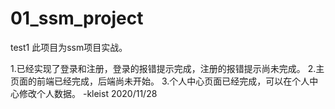 # 01_ssm_project
test1
此项目为ssm项目实战。

1.已经实现了登录和注册，登录的报错提示完成，注册的报错提示尚未完成。
2.主页面的前端已经完成，后端尚未开始。
3.个人中心页面已经完成，可以在个人中心修改个人数据。
                          -kleist 2020/11/28
